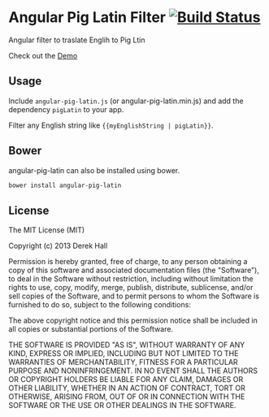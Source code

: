 # Angular Pig Latin Filter [![Build Status](https://travis-ci.org/dhallsim/angular-pig-latin.png?branch=master)](https://travis-ci.org/dhallsim/angular-pig-latin)

Angular filter to traslate Englih to Pig Ltin

Check out the [Demo](http://dhallsim.github.io/angular-pig-latin)

## Usage
Include `angular-pig-latin.js` (or angular-pig-latin.min.js) and add the dependency `pigLatin` to your app.

Filter any English string like `{{myEnglishString | pigLatin}}`.

## Bower
angular-pig-latin can also be installed using bower.

```bash
bower install angular-pig-latin
```

## License
The MIT License (MIT)

Copyright (c) 2013 Derek Hall

Permission is hereby granted, free of charge, to any person obtaining a copy of
this software and associated documentation files (the "Software"), to deal in
the Software without restriction, including without limitation the rights to
use, copy, modify, merge, publish, distribute, sublicense, and/or sell copies of
the Software, and to permit persons to whom the Software is furnished to do so,
subject to the following conditions:

The above copyright notice and this permission notice shall be included in all
copies or substantial portions of the Software.

THE SOFTWARE IS PROVIDED "AS IS", WITHOUT WARRANTY OF ANY KIND, EXPRESS OR
IMPLIED, INCLUDING BUT NOT LIMITED TO THE WARRANTIES OF MERCHANTABILITY, FITNESS
FOR A PARTICULAR PURPOSE AND NONINFRINGEMENT. IN NO EVENT SHALL THE AUTHORS OR
COPYRIGHT HOLDERS BE LIABLE FOR ANY CLAIM, DAMAGES OR OTHER LIABILITY, WHETHER
IN AN ACTION OF CONTRACT, TORT OR OTHERWISE, ARISING FROM, OUT OF OR IN
CONNECTION WITH THE SOFTWARE OR THE USE OR OTHER DEALINGS IN THE SOFTWARE.
